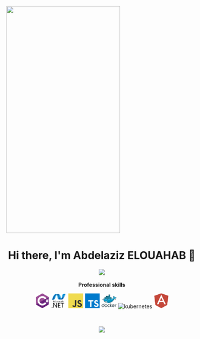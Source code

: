 <p align="left">
  <img  src="mychar.gif" width="300" height="600" /> 
</p>

<p  align="left"> 
  <h1 align="center">Hi there, I'm Abdelaziz ELOUAHAB 👋</h1>

  <p align="center">
  <a href="https://linkedin.com/in/abdelazizelouahab" target="_blank">
    <img src="https://img.icons8.com/fluent/48/000000/linkedin.png" />
  </a>
  </p>

  <p align="center"> 
  <strong>
    Professional skills
    </strong>
  </p>

  <p align="center"> 
    <img src="https://raw.githubusercontent.com/devicons/devicon/master/icons/csharp/csharp-original.svg" alt="csharp" width="40" height="40" />
    <img src="https://raw.githubusercontent.com/devicons/devicon/master/icons/dot-net/dot-net-original-wordmark.svg" alt="dotnet" width="40" height="40" />
    <img src="https://raw.githubusercontent.com/devicons/devicon/master/icons/javascript/javascript-original.svg" alt="javascript" width="40" height="40" />
    <img src="https://raw.githubusercontent.com/devicons/devicon/master/icons/typescript/typescript-original.svg" alt="typescript" width="40" height="40" />
    <img src="https://raw.githubusercontent.com/devicons/devicon/master/icons/docker/docker-original-wordmark.svg" alt="docker" width="40" height="40" />
    <img src="https://img.icons8.com/color/48/000000/kubernetes.png" alt="kubernetes" width="43" height="43" />
    <img src="https://raw.githubusercontent.com/devicons/devicon/master/icons/angularjs/angularjs-plain.svg" alt="angular" width="40" height="40" />
  </p>

  </br>
</p>

<p align="center">
<img src="https://visitor-badge.laobi.icu/badge?page_id=MrAbdelaziz" id="counter">
</p>
